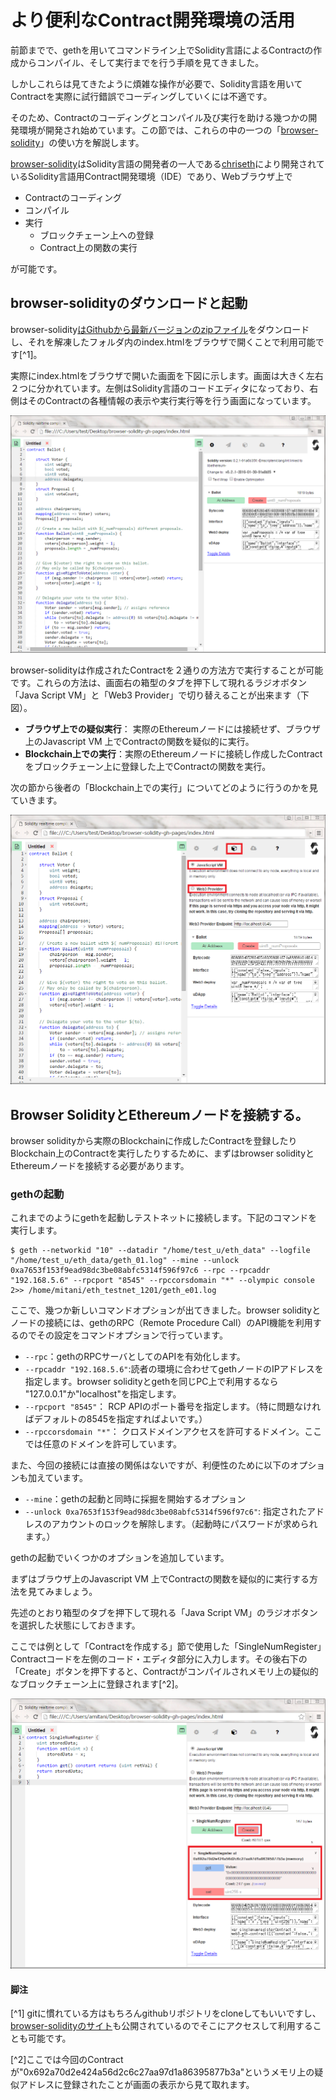 # より便利なContract開発環境の活用

前節までで、gethを用いてコマンドライン上でSolidity言語によるContractの作成からコンパイル、そして実行までを行う手順を見てきました。

しかしこれらは見てきたように煩雑な操作が必要で、Solidity言語を用いてContractを実際に試行錯誤でコーディングしていくには不適です。

そのため、Contractのコーディングとコンパイル及び実行を助ける幾つかの開発環境が開発され始めています。この節では、これらの中の一つの「[browser-solidity](https://github.com/chriseth/browser-solidity)」の使い方を解説します。

[browser-solidity](https://github.com/chriseth/browser-solidity)はSolidity言語の開発者の一人である[chriseth](https://github.com/chriseth)により開発されているSolidity言語用Contract開発環境（IDE）であり、Webブラウザ上で
* Contractのコーディング
* コンパイル
* 実行
    * ブロックチェーン上への登録
    * Contract上の関数の実行

が可能です。

## browser-solidityのダウンロードと起動
browser-solidity[はGithubから最新バージョンのzipファイル](https://github.com/chriseth/browser-solidity/archive/gh-pages.zip)をダウンロードし、それを解凍したフォルダ内のindex.htmlをブラウザで開くことで利用可能です[^1]。

実際にindex.htmlをブラウザで開いた画面を下図に示します。画面は大きく左右２つに分かれています。左側はSolidity言語のコードエディタになっており、右側はそのContractの各種情報の表示や実行実行等を行う画面になっています。

![Browser Solidity画面](00_images/browser_solidity_initial_screen.png)

browser-solidityは作成されたContractを２通りの方法方で実行することが可能です。これらの方法は、画面右の箱型のタブを押下して現れるラジオボタン「Java Script VM」と「Web3 Provider」で切り替えることが出来ます（下図）。

* **ブラウザ上での疑似実行**： 実際のEthereumノードには接続せず、ブラウザ上のJavascript VM 上でContractの関数を疑似的に実行。
* **Blockchain上での実行**：実際のEthereumノードに接続し作成したContractをブロックチェーン上に登録した上でContractの関数を実行。

次の節から後者の「Blockchain上での実行」についてどのように行うのかを見ていきます。

![切り替え](00_images/browser_solidity_box_tab.png)

## Browser SolidityとEthereumノードを接続する。
browser solidityから実際のBlockchainに作成したContractを登録したりBlockchain上のContractを実行したりするために、まずはbrowser solidityとEthereumノードを接続する必要があります。

### gethの起動
これまでのようにgethを起動しテストネットに接続します。下記のコマンドを実行します。

```
$ geth --networkid "10" --datadir "/home/test_u/eth_data" --logfile "/home/test_u/eth_data/geth_01.log" --mine --unlock 0xa7653f153f9ead98dc3be08abfc5314f596f97c6 --rpc --rpcaddr "192.168.5.6" --rpcport "8545" --rpccorsdomain "*" --olympic console 2>> /home/mitani/eth_testnet_1201/geth_e01.log
```

ここで、幾つか新しいコマンドオプションが出てきました。browser solidityとノードの接続には、gethのRPC（Remote Procedure Call）のAPI機能を利用するのでその設定をコマンドオプションで行っています。
* `--rpc`：gethのRPCサーバとしてのAPIを有効化します。
* `--rpcaddr "192.168.5.6"`:読者の環境に合わせてgethノードのIPアドレスを指定します。browser solidityとgethを同じPC上で利用するなら "127.0.0.1"か"localhost"を指定します。
* `--rpcport "8545"`： RCP APIのポート番号を指定します。（特に問題なければデフォルトの8545を指定すればよいです。）
* `--rpccorsdomain "*"`： クロスドメインアクセスを許可するドメイン。ここでは任意のドメインを許可しています。

また、今回の接続には直接の関係はないですが、利便性のために以下のオプションも加えています。
* `--mine`：gethの起動と同時に採掘を開始するオプション
* `--unlock 0xa7653f153f9ead98dc3be08abfc5314f596f97c6"`: 指定されたアドレスのアカウントのロックを解除します。（起動時にパスワードが求められます。）



gethの起動でいくつかのオプションを追加しています。



まずはブラウザ上のJavascript VM 上でContractの関数を疑似的に実行する方法を見てみましょう。

先述のとおり箱型のタブを押下して現れる「Java Script VM」のラジオボタンを選択した状態にしておきます。

ここでは例として「Contractを作成する」節<!--[REF]-->で使用した「SingleNumRegister」Contractコードを左側のコード・エディタ部分に入力します。その後右下の「Create」ボタンを押下すると、Contractがコンパイルされメモリ上の疑似的なブロックチェーン上に登録されます[^2]。

![](00_images/bs_simplenum_create_with_edit.png)

<!--
## そのほかの機能
コントラクタの引数
AtAddress botann 

-->

#### 脚注
[^1] gitに慣れている方はもちろんgithubリポジトリをcloneしてもいいですし、[browser-solidityのサイト](https://chriseth.github.io/browser-solidity/)も公開されているのでそこにアクセスして利用することも可能です。

[^2]ここでは今回のContractが"0x692a70d2e424a56d2c6c27aa97d1a86395877b3a"というメモリ上の疑似アドレスに登録されたことが画面の表示から見て取れます。
